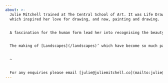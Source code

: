 ```yaml
---
about: >-
  Julie Mitchell trained at The Central School of Art. It was Life Drawing there
  which inspired her love for drawing, and now, painting and drawing.


  A fascination for the human form lead her into recognising the beauty and complexity of nature. Many of her [Still Lives](/still-life) feature found objects, branches, fronds leaves and seed pods. Sometimes their decaying shape is exquisite to depict in oil.


  The making of [Landscapes](/landscapes)’ which have become so much part of my summer occupation as I’ve been fortunate to spend prolonged time in Italy which has meant that I have been able to experiment with light and shade. The study of that, the deepest shadow which is created by an intense sun overhead has become a joy and preoccupation to make, oil on canvas, charcoal on paper.


  ~


  For any enquiries please email [julie@juliemitchell.co](mailto:julie@juliemitchell.co)
---
```

